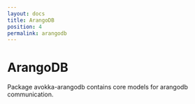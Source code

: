 ```yaml
---
layout: docs
title: ArangoDB
position: 4
permalink: arangodb
---
```


# ArangoDB

Package avokka-arangodb contains core models for arangodb communication.
